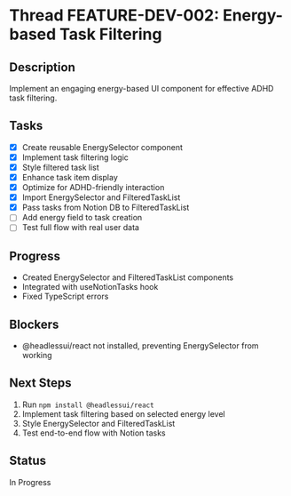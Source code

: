 # Thread FEATURE-DEV-002: Energy-based Task Filtering

## Description
Implement an engaging energy-based UI component for effective ADHD task filtering.

## Tasks
- [x] Create reusable EnergySelector component
- [x] Implement task filtering logic  
- [x] Style filtered task list
- [x] Enhance task item display
- [x] Optimize for ADHD-friendly interaction
- [x] Import EnergySelector and FilteredTaskList
- [x] Pass tasks from Notion DB to FilteredTaskList
- [ ] Add energy field to task creation
- [ ] Test full flow with real user data

## Progress
- Created EnergySelector and FilteredTaskList components
- Integrated with useNotionTasks hook 
- Fixed TypeScript errors

## Blockers
- @headlessui/react not installed, preventing EnergySelector from working

## Next Steps
1. Run `npm install @headlessui/react`
2. Implement task filtering based on selected energy level
3. Style EnergySelector and FilteredTaskList 
4. Test end-to-end flow with Notion tasks

## Status
In Progress
